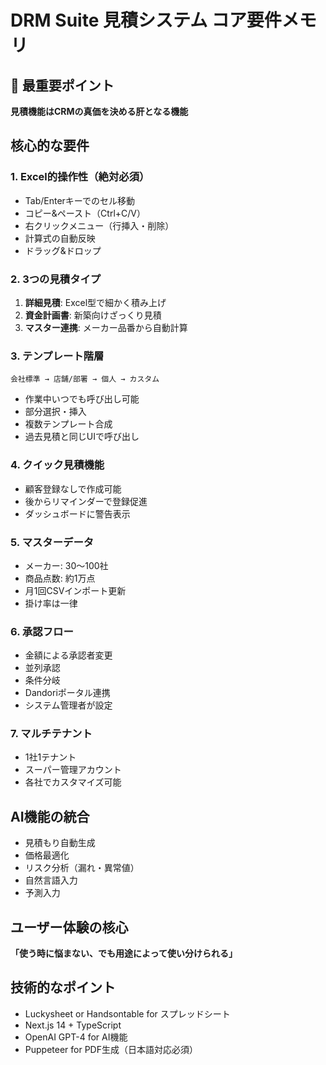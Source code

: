 # DRM Suite 見積システム コア要件メモリ

## 🎯 最重要ポイント
**見積機能はCRMの真価を決める肝となる機能**

## 核心的な要件

### 1. Excel的操作性（絶対必須）
- Tab/Enterキーでのセル移動
- コピー&ペースト（Ctrl+C/V）
- 右クリックメニュー（行挿入・削除）
- 計算式の自動反映
- ドラッグ&ドロップ

### 2. 3つの見積タイプ
1. **詳細見積**: Excel型で細かく積み上げ
2. **資金計画書**: 新築向けざっくり見積
3. **マスター連携**: メーカー品番から自動計算

### 3. テンプレート階層
```
会社標準 → 店舗/部署 → 個人 → カスタム
```
- 作業中いつでも呼び出し可能
- 部分選択・挿入
- 複数テンプレート合成
- 過去見積と同じUIで呼び出し

### 4. クイック見積機能
- 顧客登録なしで作成可能
- 後からリマインダーで登録促進
- ダッシュボードに警告表示

### 5. マスターデータ
- メーカー: 30〜100社
- 商品点数: 約1万点
- 月1回CSVインポート更新
- 掛け率は一律

### 6. 承認フロー
- 金額による承認者変更
- 並列承認
- 条件分岐
- Dandoriポータル連携
- システム管理者が設定

### 7. マルチテナント
- 1社1テナント
- スーパー管理アカウント
- 各社でカスタマイズ可能

## AI機能の統合
- 見積もり自動生成
- 価格最適化
- リスク分析（漏れ・異常値）
- 自然言語入力
- 予測入力

## ユーザー体験の核心
**「使う時に悩まない、でも用途によって使い分けられる」**

## 技術的なポイント
- Luckysheet or Handsontable for スプレッドシート
- Next.js 14 + TypeScript
- OpenAI GPT-4 for AI機能
- Puppeteer for PDF生成（日本語対応必須）